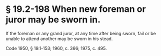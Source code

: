 # § 19.2-198 When new foreman or juror may be sworn in.

<p>If the foreman or any grand juror, at any time after being sworn, fail or be unable to attend another may be sworn in his stead.</p><p>Code 1950, § 19.1-153; 1960, c. 366; 1975, c. 495.</p>